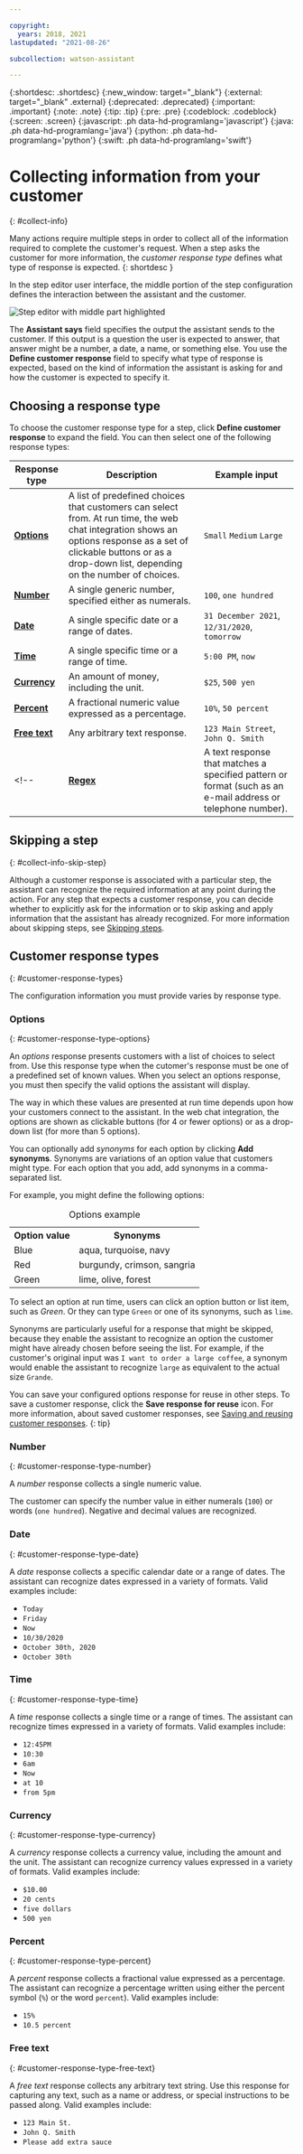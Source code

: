 ```yaml
---

copyright:
  years: 2018, 2021
lastupdated: "2021-08-26"

subcollection: watson-assistant

---
```


{:shortdesc: .shortdesc}
{:new_window: target="_blank"}
{:external: target="_blank" .external}
{:deprecated: .deprecated}
{:important: .important}
{:note: .note}
{:tip: .tip}
{:pre: .pre}
{:codeblock: .codeblock}
{:screen: .screen}
{:javascript: .ph data-hd-programlang='javascript'}
{:java: .ph data-hd-programlang='java'}
{:python: .ph data-hd-programlang='python'}
{:swift: .ph data-hd-programlang='swift'}

# Collecting information from your customer
{: #collect-info}

Many actions require multiple steps in order to collect all of the information required to complete the customer's request. When a step asks the customer for more information, the _customer response type_ defines what type of response is expected.
{: shortdesc }

In the step editor user interface, the middle portion of the step configuration defines the interaction between the assistant and the customer.

![Step editor with middle part highlighted](images/step-assistant-says.png)

The **Assistant says** field specifies the output the assistant sends to the customer. If this output is a question the user is expected to answer, that answer might be a number, a date, a name, or something else. You use the **Define customer response** field to specify what type of response is expected, based on the kind of information the assistant is asking for and how the customer is expected to specify it.

## Choosing a response type

To choose the customer response type for a step, click **Define customer response** to expand the field. You can then select one of the following response types:

| Response type | Description | Example input |
|---------------|-------------|----------|
| [**Options**](#customer-response-type-options)   | A list of predefined choices that customers can select from. At run time, the web chat integration shows an options response as a set of clickable buttons or as a drop-down list, depending on the number of choices. | `Small` `Medium` `Large` |
| [**Number**](#customer-response-type-number)    | A single generic number, specified either as numerals. | `100`, `one hundred` |
| [**Date**](#customer-response-type-date)      | A single specific date or a range of dates. | `31 December 2021`, `12/31/2020`, `tomorrow` |
| [**Time**](#customer-response-type-time)      | A single specific time or a range of time.  | `5:00 PM`, `now` |
| [**Currency**](#customer-response-type-currency)  | An amount of money, including the unit.     | `$25`, `500 yen` |
| [**Percent**](#customer-response-type-percent)   | A fractional numeric value expressed as a percentage. | `10%`, `50 percent` |
| [**Free text**](#customer-response-type-free-text) | Any arbitrary text response. | `123 Main Street`, `John Q. Smith` |
<!-- | [**Regex**](#customer-response-type-regex)     | A text response that matches a specified pattern or format (such as an e-mail address or telephone number). || -->

## Skipping a step
{: #collect-info-skip-step}

Although a customer response is associated with a particular step, the assistant can recognize the required information at any point during the action. For any step that expects a customer response, you can decide whether to explicitly ask for the information or to skip asking and apply information that the assistant has already recognized. For more information about skipping steps, see [Skipping steps](/docs/watson-assistant?topic=watson-assistant-skip-steps).

## Customer response types
{: #customer-response-types}

The configuration information you must provide varies by response type.

### Options
{: #customer-response-type-options}

An _options_ response presents customers with a list of choices to select from. Use this response type when the cutomer's response must be one of a predefined set of known values. When you select an options response, you must then specify the valid options the assistant will display.

The way in which these values are presented at run time depends upon how your customers connect to the assistant. In the web chat integration, the options are shown as clickable buttons (for 4 or fewer options) or as a drop-down list (for more than 5 options).

You can optionally add _synonyms_ for each option by clicking **Add synonyms**. Synonyms are variations of an option value that customers might type. For each option that you add, add synonyms in a comma-separated list.

For example, you might define the following options:

<table>
      <caption>Options example</caption>
      <tr>
        <th>Option value</th>
        <th>Synonyms</th>
      </tr>
      <tr>
        <td>Blue</td>
        <td>aqua, turquoise, navy</td>
      </tr>
      <tr>
        <td>Red</td>
        <td>burgundy, crimson, sangria</td>
      </tr>
      <tr>
        <td>Green</td>
        <td>lime, olive, forest</td>
      </tr>
</table>

To select an option at run time, users can click an option button or list item, such as *Green*. Or they can type `Green` or one of its synonyms, such as `lime`.

Synonyms are particularly useful for a response that might be skipped, because they enable the assistant to recognize an option the customer might have already chosen before seeing the list. For example, if the customer's original input was `I want to order a large coffee`, a synonym would enable the assistant to recognize `large` as equivalent to the actual size `Grande`.

You can save your configured options response for reuse in other steps. To save a customer response, click the **Save response for reuse** icon. For more information, about saved customer responses, see [Saving and reusing customer responses](#saved-customer-responses).
{: tip}

### Number
{: #customer-response-type-number}

A _number_ response collects a single numeric value.

The customer can specify the number value in either numerals (`100`) or words (`one hundred`). Negative and decimal values are recognized.

### Date
{: #customer-response-type-date}

A _date_ response collects a specific calendar date or a range of dates. The assistant can recognize dates expressed in a variety of formats. Valid examples include:

- `Today`
- `Friday`
- `Now`
- `10/30/2020`
- `October 30th, 2020`
- `October 30th`

### Time
{: #customer-response-type-time}

A _time_ response collects a single time or a range of times. The assistant can recognize times expressed in a variety of formats. Valid examples include:

- `12:45PM`
- `10:30`
- `6am`
- `Now`
- `at 10`
- `from 5pm`

### Currency
{: #customer-response-type-currency}

A _currency_ response collects a currency value, including the amount and the unit. The assistant can recognize currency values expressed in a variety of formats. Valid examples include:

- `$10.00`
- `20 cents`
- `five dollars`
- `500 yen`

### Percent
{: #customer-response-type-percent}

A _percent_ response collects a fractional value expressed as a percentage. The assistant can recognize a percentage written using either the percent symbol (`%`) or the word `percent`). Valid examples include:

- `15%`
- `10.5 percent`

### Free text
{: #customer-response-type-free-text}

A _free text_ response collects any arbitrary text string. Use this response for capturing any text, such as a name or address, or special instructions to be passed along. Valid examples include:

- `123 Main St.`
- `John Q. Smith`
- `Please add extra sauce`

<!--
### Regex
{: #customer-response-type-regex}

A _regex_ response collects a text string that matches a pattern expressed as a regular expression. Use this response to capture a value that must conform to a particular pattern or format, such as an e-mail address or telephone number.

To add a regex response:

1. Under **Define customer response** field, click **Regex**.

1. In the **Edit response** window, click **Regular expression**.

1. Select one of the predefined regular expressions, or select **Custom regular expression** to write your own.

To use a predefined regular expression, select one of the following:

- **Email**: An e-mail address (for example, `user@example.com`).
- **US phone number**: A ten-digit phone number (for example, `800-555-1212`).
- **Account number**: ????
- **Credit card number**: ????

1. To write your own custom regular expression, select **Custom regular expression** and then type your regex in the **Regular expression** field. For more information on regular expression syntax, see [Examples of regular expressions](https://support.google.com/a/answer/1371417){: external}.

#### Adding multiple regular expressions

You can specify multiple regular expressions for a single response. For example, you could define multiple regex patterns that match part numbers from different vendors that use different formats.

To add multiple regular expressions for a response, click **Add regular expression** to add another field in which you can select or define an additional regular expression.

!["Edit response" window with multipe regular expressions](images/multiple-regex-response.png)

Note that when you add more than one regular expression, a **Name** field is also displayed for each regular expression. Use this field to give each regular expression a descriptive name. You can later use this name in step conditions to identify which regular expression matched the customer's input. (For more information about step conditions, see XXXX).

You can save your configured regex response for reuse in other steps. To save a customer response, click the **Save response for reuse** icon. For more information, about saved customer responses, see [Saving and reusing customer responses](#saved-customer-responses).
{: tip}

## Saving and reusing customer responses
{: #saved-customer-responses}

There might be some questions that your assistant needs to ask in multiple different steps and actions. For example, a banking assistant might support many different actions, each of which requires that the customer specify an account number. A customer response might have a complex configuration (for example, it might have options with many synonyms). Instead of having to rebuild such a response over and over, you can save a customer response and reuse it wherever your assistant needs it.

### Creating a saved customer response

To create a saved customer response:

1. From your assistant, navigate to **Saved responses**.

1. Click **New saved response**.

1. In the **Name** field, specify a descriptive name for the saved customer response configuration; this name should reflect the category of the information it collects. For example, you might use the name `Confirmation` for a response that recognizes multiple synonyms for "yes" and "no."

1. In the **Type of response** field, select the customer response type for this customer response.

1. Configure the details of the response as required. For more information, see [Customer response types](#customer-response-types).

1. Click **Save**. The saved customer response now appears on the **Saved responses** page.

From this page, you can also edit or delete any existing saved customer response. Keep in mind that any changes you make will apply to all instances of the customer response in any step that uses it. If you delete a saved customer response, any steps that use that response become invalid and must be corrected to use a different response type.
{: important}

You can also create a saved customer response based on the customer response configuration within a step. If you have already configured a customer response in a step, click the **Save response for reuse** icon and specify a descriptive name for the saved customer response.

### Using saved customer responses in steps
{: #using-saved-customer-response}

After you save a customer response, it becomes available as a response type for any step. To use a previously saved customer response in a step:

1. In the step editor, click **Define customer response**.

1. In the list of customer response types, click **Saved** to see the available saved customer responses.

    ![Step editor showing saved customer responses](images/step-editor-saved-responses.png)

1. Click the saved response you want to use.

To remove a saved response from a step, click the **Delete** ![Delete icon](images/remove-response-icon.png) icon. Removing a saved response from a step affects only the step you are editing. It does not delete the saved response or remove it from any other steps.

To edit a saved response from a step, click **Edit response**. Keep in mind that if you edit a saved response, your changes will affect all steps that use the response. If you want to edit the response only for the step you are editing, click the **Unlink from saved response** ![Unlink from saved response icon](images/unlink-response-icon.png) icon. After you unlink a response, any edits you make affect only the step you are editing; they do not affect any other steps, nor are they applied to the saved response.

After you unlink a response, you cannot re-link it. If you want to return to the saved response without your edits, delete the response and then re-add the original saved response. If you want to make your edited version of the response available for reuse, save it as a new saved response.
{: tip}

-->

